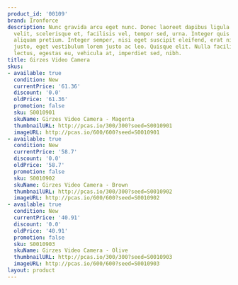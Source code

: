 ```yaml
---
product_id: '00109'
brand: Ironforce
description: Nunc gravida arcu eget nunc. Donec laoreet dapibus ligula. Quisque tortor
  velit, scelerisque et, facilisis vel, tempor sed, urna. Integer quis elit ac mi
  aliquam pretium. Integer semper, nisi eget suscipit eleifend, erat nisl hendrerit
  justo, eget vestibulum lorem justo ac leo. Quisque elit. Nulla facilisi. Cras purus
  lectus, egestas eu, vehicula at, imperdiet sed, nibh.
title: Girzes Video Camera
skus:
- available: true
  condition: New
  currentPrice: '61.36'
  discount: '0.0'
  oldPrice: '61.36'
  promotion: false
  sku: S0010901
  skuName: Girzes Video Camera - Magenta
  thumbnailURL: http://pcas.io/300/300?seed=S0010901
  imageURL: http://pcas.io/600/600?seed=S0010901
- available: true
  condition: New
  currentPrice: '58.7'
  discount: '0.0'
  oldPrice: '58.7'
  promotion: false
  sku: S0010902
  skuName: Girzes Video Camera - Brown
  thumbnailURL: http://pcas.io/300/300?seed=S0010902
  imageURL: http://pcas.io/600/600?seed=S0010902
- available: true
  condition: New
  currentPrice: '40.91'
  discount: '0.0'
  oldPrice: '40.91'
  promotion: false
  sku: S0010903
  skuName: Girzes Video Camera - Olive
  thumbnailURL: http://pcas.io/300/300?seed=S0010903
  imageURL: http://pcas.io/600/600?seed=S0010903
layout: product
---
```

